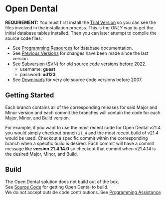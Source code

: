 # Open Dental
**REQUIREMENT:** You must first install the [Trial Version](https://www.opendental.com/trial.html) so you can see the files involved in the installation process. This is the *ONLY* way to get the initial database tables installed. Then you can later attempt to compile the source code files.

* See [Programming Resources](https://www.opendental.com/site/programmingresources.html) for database documentation.
* See [Previous Versions](https://opendentalsoft.com:1943/ODBugTracker/PreviousVersions.aspx) for changes have been made since the last version. 
* See [Subversion (SVN)](https://opendentalsoft.com:23793/svn/opendental) for old source code versions before 2022.
    * username: **guest**
    * password: **od123**
* See [Downloads](https://www.opendental.com/manual/downloads.html) for very old source code versions before 2007.

## Getting Started
Each branch contains all of the corresponding releases for said Major and Minor version and each commit the branches will contain the code for each Major, Minor, and Build version.

For example, if you want to use the most recent code for Open Dental v21.4 you would simply checkout branch `21_4` and the most recent build of v21.4 would be used. Checkout a specific commit within the corresponding branch when a specific build is desired. Each commit will have a commit message like **version 21.4.14.0** so checkout that commit when v21.4.14 is the desired Major, Minor, and Build.

## Build
The Open Dental solution does not build out of the box.\
See [Source Code](https://www.opendental.com/site/sourcecode.html) for getting Open Dental to build.  
We do not accept outside code contributions. See [Programming Assistance](https://www.opendental.com/site/programmingassistance.html)